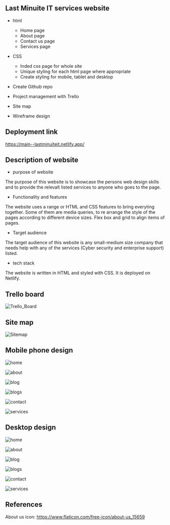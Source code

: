 ## Last Minuite IT services website

- html
    - Home page
    - About page
    - Contact us page
    - Services page

- CSS
    - Inded css page for whole site
    - Unique styling for each html page where appropriate 
    - Create styling for mobile, tablet and desktop

- Create Github repo
- Project management with Trello
- Site map
- Wireframe design 

## Deployment link

https://main--lastminuiteit.netlify.app/

## Description of website

- purpose of website

The purpose of this website is to showcase the persons web design skills and to provide the relevalt listed services to anyone who goes to the page.

- Functionality and features

The website uses a range or HTML and CSS features to bring everyting together. Some of them are media queries, to re arrange the style of the pages according to different device sizes. Flex box and grid to align items of pages. 

- Target audience

The target audience of this website is any small-medium size company that needs help with any of the services (Cyber security and enterprise support) listed. 

- tech stack

The website is written in HTML and styled with CSS. It is deployed on Netlify.

## Trello board
![Trello_Board](/images/Trello/Trello-15-5-24.png)

## Site map
![Sitemap](/images/Sitemap.png)

## Mobile phone design
![home](./images/Design/Phone/Phone.png)

![about](./images/Design/phone/about.png)

![blog](./images/Design/Phone/blog.png)

![blogs](./images/Design/Phone/blogs.png)

![contact](./images/Design/Phone/Contact.png)

![services](./images/Design/Phone/Services.png)

## Desktop design
![home](/images/Design/Desktop.png)

![about](./images/Design/About.png)

![blog](./images/Design/Blog.png)

![blogs](./images/Design/Blogs.png)

![contact](./images/Design/contact.png)

![services](./images/Design/Services.png)

## References
About us icon: https://www.flaticon.com/free-icon/about-us_15659